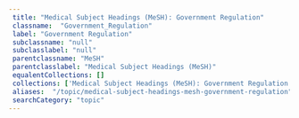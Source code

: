 ```yaml
--- 
 title: "Medical Subject Headings (MeSH): Government Regulation" 
 classname:  "Government_Regulation" 
 label: "Government Regulation" 
 subclassname: "null" 
 subclasslabel: "null" 
 parentclassname: "MeSH" 
 parentclasslabel: "Medical Subject Headings (MeSH)" 
 equalentCollections: [] 
 collections: ['Medical Subject Headings (MeSH): Government Regulation']
 aliases:  "/topic/medical-subject-headings-mesh-government-regulation"  
 searchCategory: "topic" 
---
```

